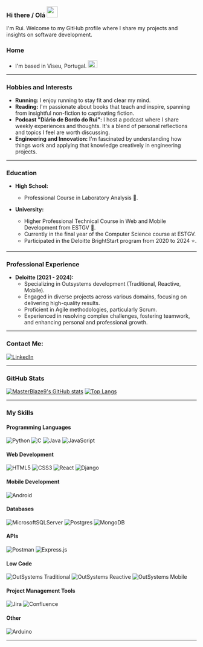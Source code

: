 ### Hi there / Olá <img src="https://github.com/TheDudeThatCode/TheDudeThatCode/blob/master/Assets/Hi.gif" width="29px">
I'm Rui. Welcome to my GitHub profile where I share my projects and insights on software development.

### Home
- I'm based in Viseu, Portugal. <img src="https://upload.wikimedia.org/wikipedia/commons/5/5c/Flag_of_Portugal.svg" alt="Portugal Flag" width="25" height="20">

---

### Hobbies and Interests

- **Running:** I enjoy running to stay fit and clear my mind.
- **Reading:** I'm passionate about books that teach and inspire, spanning from insightful non-fiction to captivating fiction.
- **Podcast "Diário de Bordo do Rui":** I host a podcast where I share weekly experiences and thoughts. It's a blend of personal reflections and topics I feel are worth discussing.
- **Engineering and Innovation:** I'm fascinated by understanding how things work and applying that knowledge creatively in engineering projects.

---

### Education

- **High School:**
  - Professional Course in Laboratory Analysis :test_tube:.

- **University:**
  - Higher Professional Technical Course in Web and Mobile Development from ESTGV :school:.
  - Currently in the final year of the Computer Science course at ESTGV.
  - Participated in the Deloitte BrightStart program from 2020 to 2024 :star:.

---

### Professional Experience

- **Deloitte (2021 - 2024):**
  - Specializing in Outsystems development (Traditional, Reactive, Mobile).
  - Engaged in diverse projects across various domains, focusing on delivering high-quality results.
  - Proficient in Agile methodologies, particularly Scrum.
  - Experienced in resolving complex challenges, fostering teamwork, and enhancing personal and professional growth.

---

### Contact Me:
[![LinkedIn](https://img.shields.io/badge/LinkedIn-Rui%20Sim%C3%B5es-blue?style=flat-square&logo=linkedin)](https://www.linkedin.com/in/rui-sim%C3%B5es-0001441b7/)

---

### GitHub Stats
[![MasterBlaze9's GitHub stats](https://github-readme-stats.vercel.app/api?username=masterblaze9&show_icons=true&theme=radical)](https://github.com/masterblaze9/github-readme-stats)
[![Top Langs](https://github-readme-stats.vercel.app/api/top-langs/?username=masterblaze9&layout=compact&theme=radical)](https://github.com/masterblaze9/github-readme-stats)

---

### My Skills

#### Programming Languages
![Python](https://img.shields.io/badge/python-3670A0?style=for-the-badge&logo=python&logoColor=ffdd54)
![C](https://img.shields.io/badge/C-00599C?style=for-the-badge&logo=c&logoColor=white)
![Java](https://img.shields.io/badge/java-%23ED8B00.svg?style=for-the-badge&logo=openjdk&logoColor=white)
![JavaScript](https://img.shields.io/badge/JavaScript-F7DF1E?style=for-the-badge&logo=javascript&logoColor=black)

#### Web Development
![HTML5](https://img.shields.io/badge/html5-%23E34F26.svg?style=for-the-badge&logo=html5&logoColor=white)
![CSS3](https://img.shields.io/badge/css3-%231572B6.svg?style=for-the-badge&logo=css3&logoColor=white)
![React](https://img.shields.io/badge/react-%2320232a.svg?style=for-the-badge&logo=react&logoColor=%2361DAFB)
![Django](https://img.shields.io/badge/Django-092E20?style=for-the-badge&logo=django&logoColor=white)

#### Mobile Development
![Android](https://img.shields.io/badge/Android-3DDC84?style=for-the-badge&logo=android&logoColor=white)

#### Databases
![MicrosoftSQLServer](https://img.shields.io/badge/Microsoft%20SQL%20Server-CC2927?style=for-the-badge&logo=microsoft%20sql%20server&logoColor=white)
![Postgres](https://img.shields.io/badge/postgres-%23316192.svg?style=for-the-badge&logo=postgresql&logoColor=white)
![MongoDB](https://img.shields.io/badge/MongoDB-%234ea94b.svg?style=for-the-badge&logo=mongodb&logoColor=white)

#### APIs
![Postman](https://img.shields.io/badge/Postman-FF6C37?style=for-the-badge&logo=postman&logoColor=white)
![Express.js](https://img.shields.io/badge/express.js-%23404d59.svg?style=for-the-badge&logo=express&logoColor=%2361DAFB)

#### Low Code
![OutSystems Traditional](https://img.shields.io/badge/OutSystems%20Traditional-EF2D5E?style=for-the-badge&logo=outsystems&logoColor=white)
![OutSystems Reactive](https://img.shields.io/badge/OutSystems%20Reactive-EF2D5E?style=for-the-badge&logo=outsystems&logoColor=white)
![OutSystems Mobile](https://img.shields.io/badge/OutSystems%20Mobile-EF2D5E?style=for-the-badge&logo=outsystems&logoColor=white)

#### Project Management Tools
![Jira](https://img.shields.io/badge/jira-%230A0FFF.svg?style=for-the-badge&logo=jira&logoColor=white)
![Confluence](https://img.shields.io/badge/confluence-%23172BF4.svg?style=for-the-badge&logo=confluence&logoColor=white)

#### Other
![Arduino](https://img.shields.io/badge/-Arduino-00979D?style=for-the-badge&logo=Arduino&logoColor=white)

---
